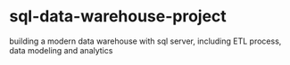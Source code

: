 # sql-data-warehouse-project
building a modern data warehouse with sql server, including ETL process, data modeling and analytics
